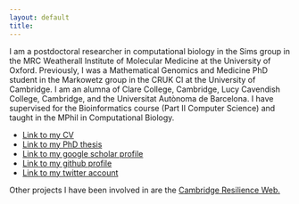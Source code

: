 ```yaml
---
layout: default
title: 
---
```


I am a postdoctoral researcher in computational biology in the Sims group in the MRC Weatherall Institute of Molecular Medicine at the University of Oxford. Previously, I was a Mathematical Genomics and Medicine PhD student in the Markowetz group in the CRUK CI at the University of Cambridge. I am an alumna of Clare College, Cambridge, Lucy Cavendish College, Cambridge, and the Universitat Autònoma de Barcelona. I have supervised for the Bioinformatics course (Part II Computer Science) and taught in the MPhil in Computational Biology.
- <a href="https://github.com/lm687/lm687.github.io/raw/master/MorrillCV2022.pdf">Link to my CV</a>
- <a href="https://aspace.repository.cam.ac.uk/handle/1810/343583">Link to my PhD thesis</a>
- <a href="https://scholar.google.com/citations?user=V5taF08AAAAJ&hl=en&oi=ao">Link to my google scholar profile </a>
- <a href="https://github.com/lm687">Link to my github profile</a>
-  <a href="https://twitter.com/MorrillLena">Link to my twitter account</a>

Other projects I have been involved in are the <a href="https://resilienceweb.org.uk/">Cambridge Resilience Web.
